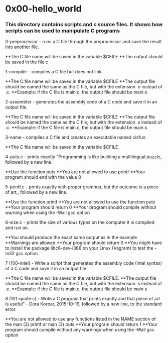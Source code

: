 # 0x00-hello_world

### **This directory contains scripts and c source files. It shows how scripts can be used to manipulate C programs** ###

0-preprocessor - runs a C file through the preprocessor and save the result into another file.

**The C file name will be saved in the variable $CFILE
**The output should be saved in the file c

1-compiler - compiles a C file but does not link.

**The C file name will be saved in the variable $CFILE
**The output file should be named the same as the C file, but with the extension .o instead of .c.
**Example: if the C file is main.c, the output file should be main.o

2-assembler - generates the assembly code of a C code and save it in an output file.

**The C file name will be saved in the variable $CFILE
**The output file should be named the same as the C file, but with the extension .s instead of .c.
**Example: if the C file is main.c, the output file should be main.s

3-name - compiles a C file and creates an executable named cisfun.

**The C file name will be saved in the variable $CFILE

4-puts.c - prints exactly "Programming is like building a multilingual puzzle, followed by a new line.

**Use the function puts
**You are not allowed to use printf
**Your program should end with the value 0

5-printf.c - prints exactly with proper grammar, but the outcome is a piece of art,, followed by a new line.

**Use the function printf
**You are not allowed to use the function puts
**Your program should return 0
**Your program should compile without warning when using the -Wall gcc option

6-size.c - prints the size of various types on the computer it is compiled and run on.

**You should produce the exact same output as in the example
**Warnings are allowed
**Your program should return 0
**You might have to install the package libc6-dev-i386 on your Linux (Vagrant) to test the -m32 gcc option

7 (100-intel) - Write a script that generates the assembly code (Intel syntax) of a C code and save it in an output file.

**The C file name will be saved in the variable $CFILE.
**The output file should be named the same as the C file, but with the extension .s instead of .c.
**Example: if the C file is main.c, the output file should be main.s

8 (101-quote.c) - Write a C program that prints exactly and that piece of art is useful" - Dora Korpar, 2015-10-19, followed by a new line, to the standard error.

**You are not allowed to use any functions listed in the NAME section of the man (3) printf or man (3) puts
**Your program should return 1
**Your program should compile without any warnings when using the -Wall gcc option